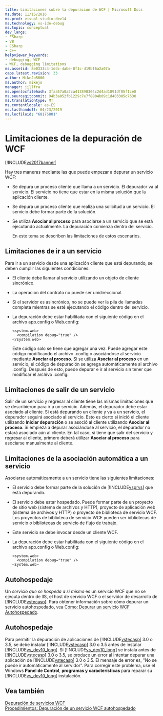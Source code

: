 ```yaml
---
title: Limitaciones sobre la depuración de WCF | Microsoft Docs
ms.date: 11/15/2016
ms.prod: visual-studio-dev14
ms.technology: vs-ide-debug
ms.topic: conceptual
dev_langs:
- FSharp
- VB
- CSharp
- C++
helpviewer_keywords:
- debugging, WCF
- WCF, debugging limitations
ms.assetid: 8e0333c4-1ddc-4abe-8f1c-d19bf6a2a07a
caps.latest.revision: 33
author: MikeJo5000
ms.author: mikejo
manager: jillfra
ms.openlocfilehash: 3faa57a0a2ca413898364c2d4ad1891df85f1ce8
ms.sourcegitcommit: 94b3a052fb1229c7e7f8804b09c1d403385c7630
ms.translationtype: MT
ms.contentlocale: es-ES
ms.lasthandoff: 04/23/2019
ms.locfileid: "68176801"
---
```

# <a name="limitations-on-wcf-debugging"></a>Limitaciones de la depuración de WCF
[!INCLUDE[vs2017banner](../includes/vs2017banner.md)]

Hay tres maneras mediante las que puede empezar a depurar un servicio WCF:  
  
- Se depura un proceso cliente que llama a un servicio. El depurador va al servicio. El servicio no tiene que estar en la misma solución que la aplicación cliente.  
  
- Se depura un proceso cliente que realiza una solicitud a un servicio. El servicio debe formar parte de la solución.  
  
- Se utiliza **Asociar al proceso** para asociarse a un servicio que se está ejecutando actualmente. La depuración comienza dentro del servicio.  
  
  En este tema se describen las limitaciones de estos escenarios.  
  
## <a name="limitations-on-stepping-into-a-service"></a>Limitaciones de ir a un servicio  
 Para ir a un servicio desde una aplicación cliente que está depurando, se deben cumplir las siguientes condiciones:  
  
- El cliente debe llamar al servicio utilizando un objeto de cliente sincrónico.  
  
- La operación del contrato no puede ser unidireccional.  
  
- Si el servidor es asincrónico, no se puede ver la pila de llamadas completa mientras se esté ejecutando el código dentro del servicio.  
  
- La depuración debe estar habilitada con el siguiente código en el archivo app.config o Web.config:  
  
    ```  
    <system.web>  
      <compilation debug="true" />  
    </system.web>  
    ```  
  
     Este código solo se tiene que agregar una vez. Puede agregar este código modificando el archivo .config o asociándose al servicio mediante **Asociar al proceso**. Si se utiliza **Asociar al proceso** en un servicio, el código de depuración se agrega automáticamente al archivo .config. Después de esto, puede depurar e ir al servicio sin tener que modificar el archivo .config.  
  
## <a name="limitations-on-stepping-out-of-a-service"></a>Limitaciones de salir de un servicio  
 Salir de un servicio y regresar al cliente tiene las mismas limitaciones que se describieron para ir a un servicio. Además, el depurador debe estar asociado al cliente. Si está depurando un cliente y va a un servicio, el depurador seguirá asociado al servicio. Esto es cierto si inició el cliente utilizando **Iniciar depuración** o se asoció al cliente utilizando **Asociar al proceso**. Si empieza a depurar asociándose al servicio, el depurador no estará asociado aún al cliente. En tal caso, si tiene que salir del servicio y regresar al cliente, primero deberá utilizar **Asociar al proceso** para asociarse manualmente al cliente.  
  
## <a name="limitations-on-automatic-attach-to-a-service"></a>Limitaciones de la asociación automática a un servicio  
 Asociarse automáticamente a un servicio tiene las siguientes limitaciones:  
  
- El servicio debe formar parte de la solución de [!INCLUDE[vsprvs](../includes/vsprvs-md.md)] que está depurando.  
  
- El servicio debe estar hospedado. Puede formar parte de un proyecto de sitio web (sistema de archivos y HTTP), proyecto de aplicación web (sistema de archivos y HTTP) o proyecto de biblioteca de servicio WCF. Los proyectos de biblioteca de servicio WCF pueden ser bibliotecas de servicio o bibliotecas de servicio de flujo de trabajo.  
  
- Este servicio se debe invocar desde un cliente WCF.  
  
- La depuración debe estar habilitada con el siguiente código en el archivo app.config o Web.config:  
  
    ```  
    <system.web>  
      <compilation debug="true" />  
    <system.web>  
    ```  
  
## <a name="self-hosting"></a>Autohospedaje  
 Un *servicio que se hospeda a sí mismo* es un servicio WCF que no se ejecuta dentro de IIS, el host de servicio WCF o el servidor de desarrollo de [!INCLUDE[vstecasp](../includes/vstecasp-md.md)]. Para obtener información sobre cómo depurar un servicio autohospedado, vea [Cómo: Depurar un servicio WCF Autohospedado](../debugger/how-to-debug-a-self-hosted-wcf-service.md).  
  
## <a name="self-hosting"></a>Autohospedaje  
 Para permitir la depuración de aplicaciones de [!INCLUDE[vstecasp](../includes/vstecasp-md.md)] 3.0 o 3.5, se debe instalar [!INCLUDE[vstecasp](../includes/vstecasp-md.md)] 3.0 o 3.5 antes de instalar [!INCLUDE[vs_dev10_long](../includes/vs-dev10-long-md.md)]. Si [!INCLUDE[vs_dev10_long](../includes/vs-dev10-long-md.md)] se instala antes de [!INCLUDE[vstecasp](../includes/vstecasp-md.md)] 3.0 o 3.5, se produce un error al intentar depurar una aplicación de [!INCLUDE[vstecasp](../includes/vstecasp-md.md)] 3.0 o 3.5. El mensaje de error es, "No se puede ir automáticamente al servidor". Para corregir este problema, use el Windows **Panel de Control**, **programas y características** para reparar su [!INCLUDE[vs_dev10_long](../includes/vs-dev10-long-md.md)] instalación.  
  
## <a name="see-also"></a>Vea también  
 [Depuración de servicios WCF](../debugger/debugging-wcf-services.md)   
 [Procedimientos: Depuración de un servicio WCF autohospedado](../debugger/how-to-debug-a-self-hosted-wcf-service.md)
